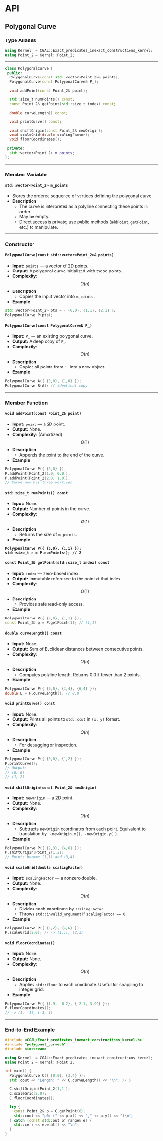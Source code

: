 # API

## Polygonal Curve

### Type Aliases

```cpp
using Kernel  = CGAL::Exact_predicates_inexact_constructions_kernel;
using Point_2 = Kernel::Point_2;
```

***

```cpp
class PolygonalCurve {
 public:
  PolygonalCurve(const std::vector<Point_2>& points);
  PolygonalCurve(const PolygonalCurve& P_);

  void addPoint(const Point_2& point);

  std::size_t numPoints() const;
  const Point_2& getPoint(std::size_t index) const;

  double curveLength() const;

  void printCurve() const;

  void shiftOrigin(const Point_2& newOrigin);
  void scaleGrid(double scalingFactor);
  void floorCoordinates();

 private:
  std::vector<Point_2> m_points;
};
```

***

### Member Variable

#### `std::vector<Point_2> m_points`&#x20;

* Stores the ordered sequence of vertices defining the polygonal curve.
* **Description**
  * The curve is interpreted as a polyline connecting these points in order.
  * May be empty.
  * Direct access is private; use public methods (`addPoint`, `getPoint`, etc.) to manipulate.

***

### Constructor

#### `PolygonalCurve(const std::vector<Point_2>& points)`

* **Input:** `points` — a vector of 2D points.
* **Output:** A polygonal curve initialized with these points.
* **Complexity**: $$O(n)$$
* **Description**
  * Copies the input vector into `m_points`.
* **Example**

```cpp
std::vector<Point_2> pts = { {0,0}, {1,1}, {2,1} };
PolygonalCurve P(pts);
```

&#x20;

#### `PolygonalCurve(const PolygonalCurve& P_)`

* **Input:** `P_` — an existing polygonal curve.
* **Output:** A deep copy of `P_`.
* **Complexity**: $$O(n)$$
* **Description**
  * Copies all points from `P_` into a new object.
* **Example**

```cpp
PolygonalCurve A({ {0,0}, {1,0} });
PolygonalCurve B(A); // identical copy
```

***

### Member Function

#### `void addPoint(const Point_2& point)`

* **Input:** `point` — a 2D point.
* **Output:** None.
* **Complexity**: (Amortized) $$O(1)$$
* **Description**
  * Appends the point to the end of the curve.
* **Example**

```cpp
PolygonalCurve P({ {0,0} });
P.addPoint(Point_2(1.0, 0.0));
P.addPoint(Point_2(2.0, 1.0));
// Curve now has three vertices
```



#### `std::size_t numPoints() const`

* **Input:** None.
* **Output:** Number of points in the curve.
* **Complexity**: $$O(1)$$
* **Description**
  * Returns the size of `m_points`.
* **Example**

<pre class="language-cpp"><code class="lang-cpp"><strong>PolygonalCurve P({ {0,0}, {1,1} });
</strong><strong>std::size_t n = P.numPoints(); // 2
</strong></code></pre>



#### `const Point_2& getPoint(std::size_t index) const`

* **Input:** `index` — zero-based index.
* **Output:** Immutable reference to the point at that index.
* **Complexity**: $$O(1)$$
* **Description**
  * Provides safe read-only access.
* **Example**

```cpp
PolygonalCurve P({ {0,0}, {1,1} });
const Point_2& p = P.getPoint(1); // (1,1)
```



#### `double curveLength() const`

* **Input:** None.
* **Output:** Sum of Euclidean distances between consecutive points.
* **Complexity**: $$O(n)$$
* **Description**
  * Computes polyline length. Returns 0.0 if fewer than 2 points.
* **Example**

```cpp
PolygonalCurve P({ {0,0}, {3,4}, {6,4} });
double L = P.curveLength(); // 8.0
```



#### `void printCurve() const`

* **Input:** None.
* **Output:** Prints all points to `std::cout` in `(x, y)` format.
* **Complexity**: $$O(n)$$
* **Description**
  * For debugging or inspection.
* **Example**

```cpp
PolygonalCurve P({ {0,0}, {1,2} });
P.printCurve();
// Output:
// (0, 0)
// (1, 2)
```



#### `void shiftOrigin(const Point_2& newOrigin)`

* **Input:** `newOrigin` — a 2D point.
* **Output:** None.
* **Complexity**: $$O(n)$$
* **Description**
  * Subtracts `newOrigin` coordinates from each point. Equivalent to translation by `(-newOrigin.x(), -newOrigin.y())`.
* **Example**

```cpp
PolygonalCurve P({ {2,3}, {4,6} });
P.shiftOrigin(Point_2(1,2));
// Points become (1,1) and (3,4)
```



#### `void scaleGrid(double scalingFactor)`

* **Input:** `scalingFactor` — a nonzero double.
* **Output:** None.
* **Complexity**: $$O(n)$$
* **Description**
  * Divides each coordinate by `scalingFactor`.
  * Throws `std::invalid_argument` if `scalingFactor == 0`.
* **Example**

```cpp
PolygonalCurve P({ {2,2}, {4,6} });
P.scaleGrid(2.0); // -> (1,1), (2,3)
```



#### `void floorCoordinates()`

* **Input:** None.
* **Output:** None.
* **Complexity**: $$O(n)$$
* **Description**
  * Applies `std::floor` to each coordinate. Useful for snapping to integer grid.
* **Example**

```cpp
PolygonalCurve P({ {1.9, -0.2}, {-2.1, 3.99} });
P.floorCoordinates();
// -> (1, -1), (-3, 3)
```

***

### End-to-End Example

```cpp
#include <CGAL/Exact_predicates_inexact_constructions_kernel.h>
#include "polygonal_curve.h"
#include <iostream>

using Kernel  = CGAL::Exact_predicates_inexact_constructions_kernel;
using Point_2 = Kernel::Point_2;

int main() {
  PolygonalCurve C({ {0,0}, {3,4} });
  std::cout << "Length: " << C.curveLength() << "\n"; // 5

  C.shiftOrigin(Point_2(1,1));
  C.scaleGrid(2.0);
  C.floorCoordinates();

  try {
    const Point_2& p = C.getPoint(0);
    std::cout << "p0: (" << p.x() << "," << p.y() << ")\n";
  } catch (const std::out_of_range& e) {
    std::cerr << e.what() << "\n";
  }
}
```
